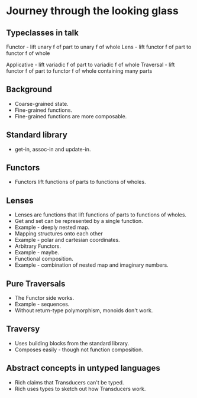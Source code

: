Journey through the looking glass
=================================

Typeclasses in talk
-------------------

Functor - lift unary f of part to unary f of whole
Lens - lift functor f of part to functor f of whole

Applicative - lift variadic f of part to variadic f of whole
Traversal - lift functor f of part to functor f of whole containing many parts

Background
----------

* Coarse-grained state.
* Fine-grained functions.
* Fine-grained functions are more composable.

Standard library
----------------

* get-in, assoc-in and update-in.

Functors
--------

* Functors lift functions of parts to functions of wholes.

Lenses
------

* Lenses are functions that lift functions of parts to functions of wholes.
* Get and set can be represented by a single function.
* Example - deeply nested map.
* Mapping structures onto each other
* Example - polar and cartesian coordinates.
* Arbitrary Functors.
* Example - maybe.
* Functional composition.
* Example - combination of nested map and imaginary numbers.

Pure Traversals
---------------

* The Functor side works.
* Example - sequences.
* Without return-type polymorphism, monoids don't work.

Traversy
--------

* Uses building blocks from the standard library.
* Composes easily - though not function composition.

Abstract concepts in untyped languages
--------------------------------------

* Rich claims that Transducers can't be typed.
* Rich uses types to sketch out how Transducers work.
